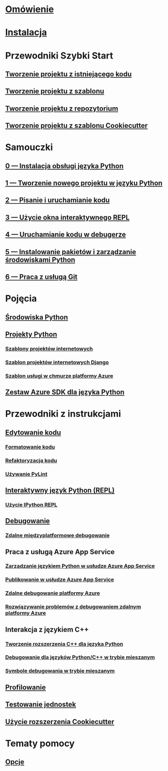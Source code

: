 # [Omówienie](overview-of-python-tools-for-visual-studio.md)
# [Instalacja](installing-python-support-in-visual-studio.md)
# Przewodniki Szybki Start
## [Tworzenie projektu z istniejącego kodu](quickstart-01-project-from-existing.md)
## [Tworzenie projektu z szablonu](quickstart-02-project-from-template.md)
## [Tworzenie projektu z repozytorium](quickstart-03-project-from-repository.md)
## [Tworzenie projektu z szablonu Cookiecutter](quickstart-04-project-from-cookiecutter.md)
# Samouczki
## [0 — Instalacja obsługi języka Python](tutorial-working-with-python-in-visual-studio-step-00-installation.md)
## [1 — Tworzenie nowego projektu w języku Python](tutorial-working-with-python-in-visual-studio-step-01-create-project.md)
## [2 — Pisanie i uruchamianie kodu](tutorial-working-with-python-in-visual-studio-step-02-writing-code.md)
## [3 — Użycie okna interaktywnego REPL](tutorial-working-with-python-in-visual-studio-step-03-interactive-repl.md)
## [4 — Uruchamianie kodu w debugerze](tutorial-working-with-python-in-visual-studio-step-04-debugging.md)
## [5 — Instalowanie pakietów i zarządzanie środowiskami Python](tutorial-working-with-python-in-visual-studio-step-05-installing-packages.md)
## [6 — Praca z usługą Git](tutorial-working-with-python-in-visual-studio-step-06-working-with-git.md)
# Pojęcia
## [Środowiska Python](managing-python-environments-in-visual-studio.md)
## [Projekty Python](managing-python-projects-in-visual-studio.md)
### [Szablony projektów internetowych](template-web.md)
### [Szablon projektów internetowych Django](template-django.md)
### [Szablon usługi w chmurze platformy Azure](template-azure-cloud-service.md)
## [Zestaw Azure SDK dla języka Python](azure-sdk-for-python.md)
# Przewodniki z instrukcjami
## [Edytowanie kodu](code-editing.md)
### [Formatowanie kodu](code-formatting.md)
### [Refaktoryzacja kodu](code-refactoring.md)
### [Używanie PyLint](code-pylint.md)
## [Interaktywny język Python (REPL)](interactive-repl.md)
### [Użycie IPython REPL](interactive-repl-ipython.md)
## [Debugowanie](debugging.md)
### [Zdalne międzyplatformowe debugowanie](debugging-cross-platform-remote.md)
## Praca z usługą Azure App Service
### [Zarządzanie językiem Python w usłudze Azure App Service](managing-python-on-azure-app-service.md)
### [Publikowanie w usłudze Azure App Service](publishing-to-azure.md)
### [Zdalne debugowanie platformy Azure](debugging-azure-remote.md)
### [Rozwiązywanie problemów z debugowaniem zdalnym platformy Azure](debugging-azure-remote-troubleshooting.md)
## Interakcja z językiem C++
### [Tworzenie rozszerzenia C++ dla języka Python](working-with-c-cpp-python-in-visual-studio.md)
### [Debugowanie dla języków Python/C++ w trybie mieszanym](debugging-mixed-mode.md)
### [Symbole debugowania w trybie mieszanym](debugging-symbols-for-mixed-mode.md)
## [Profilowanie](profiling.md)
## [Testowanie jednostek](unit-testing.md)
## [Użycie rozszerzenia Cookiecutter](cookiecutter.md)
# Tematy pomocy
## [Opcje](options.md)
